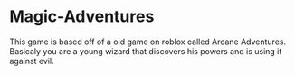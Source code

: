 # Magic-Adventures
This game is based off of a old game on roblox called Arcane Adventures. Basicaly you are a young wizard that discovers his powers and is using it against evil.
